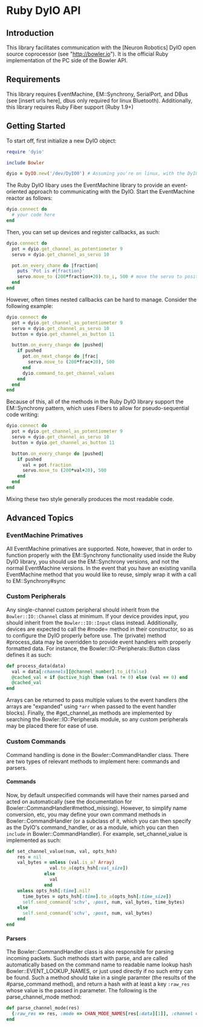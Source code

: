 # Ruby DyIO API #

## Introduction ##

This library facilitates communication with the [Neuron Robotics] DyIO open source coprocessor (see "http://bowler.io").  It is the official Ruby implementation of the
PC side of the Bowler API.

## Requirements ##

This library requires EventMachine, EM::Synchrony, SerialPort, and DBus (see [insert urls here], dbus only required for linux Bluetooth).  Additionally, this library requires Ruby Fiber support
(Ruby 1.9+)

## Getting Started ##

To start off, first initialize a new DyIO object:

```ruby
require 'dyio'

include Bowler

dyio = DyIO.new('/dev/DyIO0') # Assuming you're on linux, with the DyIO udev files installed
```

The Ruby DyIO libary uses the EventMachine library to provide an event-oriented approach to communicating with the DyIO.  Start the EventMachine reactor as follows:

```ruby
dyio.connect do
  # your code here
end
```

Then, you can set up devices and register callbacks, as such:

```ruby
dyio.connect do
  pot = dyio.get_channel_as_potentiometer 9
  servo = dyio.get_channel_as_servo 10

  pot.on_every_chane do |fraction|
    puts 'Pot is #{fraction}'
    servo.move_to (200*fraction+20).to_i, 500 # move the servo to position 200*fraction+20 (20-220) over the course of 500 ms
  end
end
```

However, often times nested callbacks can be hard to manage. Consider the following example:

```ruby
dyio.connect do
  pot = dyio.get_channel_as_potentiometer 9
  servo = dyio.get_channel_as_servo 10
  button = dyio.get_channel_as_button 11

  button.on_every_change do |pushed|
    if pushed
      pot.on_next_change do |frac|
        servo.move_to (200*frac+20), 500
      end
      dyio.command_to.get_channel_values
    end
  end
end
```

Because of this, all of the methods in the Ruby DyIO library support the EM::Synchrony pattern, which uses Fibers to allow for pseudo-sequential code writing:

```ruby
dyio.connect do
  pot = dyio.get_channel_as_potentiometer 9
  servo = dyio.get_channel_as_servo 10
  button = dyio.get_channel_as_button 11

  button.on_every_change do |pushed|
    if pushed
      val = pot.fraction
      servo.move_to (200*val+20), 500
    end
  end
end
```

Mixing these two style generally produces the most readable code.

## Advanced Topics ##

### EventMachine Primatives ###

All EventMachine primatives are supported.  Note, however, that in order to function properly with the EM::Synchrony functionality used inside the Ruby DyIO library, you should use the EM::Synchrony versions, and not the normal EventMachine versions.  In the event that you have an existing vanilla EventMachine method that you would like to reuse, simply wrap it with a call to EM::Synchrony#sync

### Custom Peripherals ###

Any single-channel custom peripheral should inherit from the `Bowler::IO::Channel` class at minimum.  If your device provides input, you should inherit from the `Bowler::IO::Input` class instead.  Additionally, devices are expected to call the #mode= method in their constructor, so as to configure the DyIO properly before use.  The (private) method #process_data may be overridden to provide event handlers with properly formatted data.  For instance, the Bowler::IO::Peripherals::Button class defines it as such:

```ruby
def process_data(data)
  val = data[:channels][@channel_number].to_i(false)
  @cached_val = if @active_high then (val != 0) else (val == 0) end
  @cached_val
end
```

Arrays can be returned to pass multiple values to the event handlers (the arrays are "expanded" using `*arr` when passed to the event handler blocks).  Finally, the #get_channel_as methods are implemented by searching the Bowler::IO::Peripherals module, so any custom peripherals may be placed there for ease of use.

### Custom Commands ###

Command handling is done in the Bowler::CommandHandler class.  There are two types of relevant methods to implement here: commands and parsers.

#### Commands ####

Now, by default unspecified commands will have their names parsed and acted on automatically (see the documentation for Bowler::CommandHandler#method_missing).  However, to simplify name conversion, etc, you may define your own command methods in Bowler::CommandHandler (or a subclass of it, which you can then specify as the DyIO's command_handler, or as a module, which you can then `include` in Bowler::CommandHandler).  For example, set_channel_value is implemented as such:

```ruby
def set_channel_value(num, val, opts_hsh)
    res = nil
    val_bytes = unless (val.is_a? Array)
                val.to_a(opts_hsh[:val_size])
              else
                val
              end
    unless opts_hsh[:time].nil?
      time_bytes = opts_hsh[:time].to_a(opts_hsh[:time_size])
      self.send_command('schv', :post, num, val_bytes, time_bytes)
    else
      self.send_command('schv', :post, num, val_bytes)
    end
end 
```

#### Parsers ####

The Bowler::CommandHandler class is also responsible for parsing incoming packets.  Such methods
start with parse, and are called automatically based on the command name to readable name lookup hash Bowler::EVENT_LOOKUP_NAMES, or just used directly if no such entry can be found.  Such a method should take in a single paramter (the results of the #parse_command method), and return a hash with at least a key `:raw_res` whose value is the passed in parameter.  The following is the parse_channel_mode method:

```ruby
def parse_channel_mode(res)
  {:raw_res => res, :mode => CHAN_MODE_NAMES[res[:data][1]], :channel => res[:data][0]}
end
```
